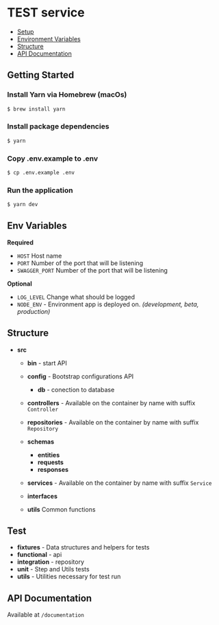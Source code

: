 # TEST service

- [Setup](#setup)
- [Environment Variables](#env)
- [Structure](#structure)
- [API Documentation](#api-documentation)


## <a name="setup"></a> Getting Started

### Install Yarn via Homebrew (macOs)

```sh
$ brew install yarn
```

### Install package dependencies

```sh
$ yarn
```

### Copy .env.example to .env

```sh
$ cp .env.example .env
```

### Run the application

```sh
$ yarn dev
```


## <a name="env"></a> Env Variables



**Required**

- `HOST` Host name
- `PORT` Number of the port that will be listening
- `SWAGGER_PORT` Number of the port that will be listening

**Optional**
- `LOG_LEVEL` Change what should be logged
- `NODE_ENV` - Environment app is deployed on. *(development, beta, production)*


## <a name="structure"></a> Structure

- **src**

    - **bin** - start API
    - **config** - Bootstrap configurations API
        - **db** - conection to database
    - **controllers** - Available on the container by name with suffix `Controller`
    - **repositories** - Available on the container by name with suffix `Repository`
    - **schemas**
        - **entities**
        - **requests**
        - **responses**
       
    - **services** - Available on the container by name with suffix `Service`
    - **interfaces**
    - **utils** Common functions


## Test
  - **fixtures** - Data structures and helpers for tests
  - **functional** - api
  - **integration** - repository
  - **unit** - Step and Utils tests
  - **utils** - Utilities necessary for test run

## <a name="api-documentation"></a> API Documentation

Available at `/documentation`